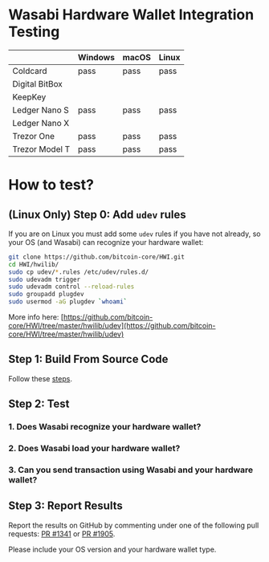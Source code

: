 # Wasabi Hardware Wallet Integration Testing

|                | Windows | macOS   | Linux   |
|----------------|---------|---------|---------|
| Coldcard       | pass    | pass    | pass    |
| Digital BitBox |         |         |         |
| KeepKey        |         |         |         |
| Ledger Nano S  | pass    | pass    | pass    |
| Ledger Nano X  |         |         |         |
| Trezor One     | pass    | pass    | pass    |
| Trezor Model T | pass    | pass    | pass    |

# How to test?

## (Linux Only) Step 0: Add `udev` rules

If you are on Linux you must add some `udev` rules if you have not already, so your OS (and Wasabi) can recognize your hardware wallet:

```sh
git clone https://github.com/bitcoin-core/HWI.git
cd HWI/hwilib/
sudo cp udev/*.rules /etc/udev/rules.d/
sudo udevadm trigger
sudo udevadm control --reload-rules
sudo groupadd plugdev
sudo usermod -aG plugdev `whoami`
```

More info here: [https://github.com/bitcoin-core/HWI/tree/master/hwilib/udev](https://github.com/bitcoin-core/HWI/tree/master/hwilib/udev)

## Step 1: Build From Source Code

Follow these [steps](https://github.com/zkSNACKs/WalletWasabi#build-from-source-code).

## Step 2: Test

### 1. Does Wasabi recognize your hardware wallet?
### 2. Does Wasabi load your hardware wallet?
### 3. Can you send transaction using Wasabi and your hardware wallet?

## Step 3: Report Results

Report the results on GitHub by commenting under one of the following pull requests: [PR #1341](https://github.com/zkSNACKs/WalletWasabi/pull/1341) or [PR #1905](https://github.com/zkSNACKs/WalletWasabi/pull/1905).

Please include your OS version and your hardware wallet type.
